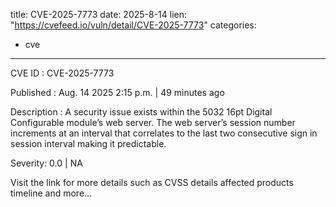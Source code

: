  
title: CVE-2025-7773
date: 2025-8-14
lien: "https://cvefeed.io/vuln/detail/CVE-2025-7773"
categories:
  - cve
---

CVE ID : CVE-2025-7773

Published :  Aug. 14
2025
2:15 p.m. | 49 minutes ago

Description : A security issue exists within the 5032 16pt Digital Configurable module’s web server. The web server’s session number increments at an interval that correlates to the last two consecutive sign in session interval
making it predictable.

Severity: 0.0 | NA

Visit the link for more details
such as CVSS details
affected products
timeline
and more...
